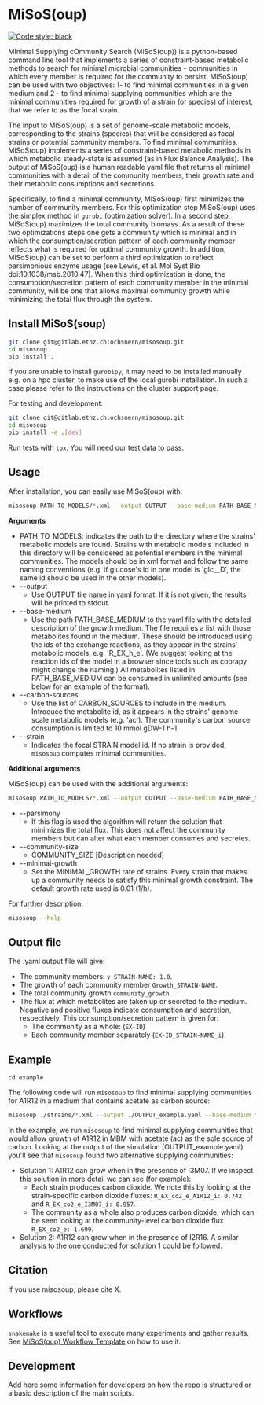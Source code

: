 # MiSoS(oup)

[![Code style: black](https://img.shields.io/badge/code%20style-black-000000.svg)](https://github.com/psf/black)

MInimal Supplying cOmmunity Search (MiSoS(oup)) is a python-based command line tool that implements a series of constraint-based metabolic methods to search for minimal microbial communities - communities in which every member is required for the community to persist. MiSoS(oup) can be used with two objectives: 1- to find minimal communities in a given medium and 2 - to find minimal supplying communities which are the minimal communities required for growth of a strain (or species) of interest, that we refer to as the focal strain.

The input to MiSoS(oup) is a set of genome-scale metabolic models, corresponding to the strains (species) that will be considered as focal strains or potential community members. To find minimal communities, MiSoS(oup) implements a series of constraint-based metabolic methods in which metabolic steady-state is assumed (as in Flux Balance Analysis). The output of MiSoS(oup) is a human readable yaml file that returns all minimal communities with a detail of the community members, their growth rate and their metabolic consumptions and secretions. 

Specifically, to find a minimal community, MiSoS(oup) first minimizes the number of community members. For this optimization step MiSoS(oup) uses the simplex method in `gurobi` (optimization solver). In a second step, MiSoS(oup) maximizes the total community biomass. As a result of these two optimizations steps one gets a community which is minimal and in which the consumption/secretion pattern of each community member reflects what is required for optimal community growth. In addition, MiSoS(oup) can be set to perform a third optimization to reflect parsimonious enzyme usage (see Lewis, et al. Mol Syst Bio doi:10.1038/msb.2010.47). When this third optimization is done, the consumption/secretion pattern of each community member in the minimal community, will be one that allows maximal community growth while minimizing the total flux through the system.

## Install MiSoS(soup)

```bash
git clone git@gitlab.ethz.ch:ochsnern/misosoup.git
cd misosoup
pip install .
```

If you are unable to install `gurobipy`, it may need to be installed manually
e.g. on a hpc cluster, to make use of the local gurobi installation. In such 
a case please refer to the instructions on the cluster support page. 

For testing and development:

```bash
git clone git@gitlab.ethz.ch:ochsnern/misosoup.git
cd misosoup
pip install -e .[dev]
```

Run tests with `tox`. You will need our test data to pass.

## Usage
After installation, you can easily use MiSoS(oup) with:

```bash
misosoup PATH_TO_MODELS/*.xml --output OUTPUT --base-medium PATH_BASE_MEDIUM --carbon-sources CARBON_SOURCES --strain STRAIN
```

**Arguments**

* PATH_TO_MODELS: indicates the path to the directory where the strains' metabolic models are found. Strains with metabolic models included in this directory will be considered as potential members in the minimal communities. The models should be in xml format and follow the same naming conventions (e.g. if glucose's id in one model is 'glc__D', the same id should be used in the other models). 
* --output
    * Use OUTPUT file name in yaml format. If it is not given, the results will be printed to stdout.
* --base-medium
    * Use the path PATH_BASE_MEDIUM to the yaml file with the detailed description of the growth medium. The file requires a list with those metabolites found in the medium. These should be introduced using the ids of the exchange reactions, as they appear in the strains' metabolic models, e.g. 'R_EX_h_e'. (We suggest looking at the reaction ids of the model in a browser since tools such as cobrapy might change the naming.) All metabolites listed in PATH_BASE_MEDIUM can be consumed in unlimited amounts (see below for an example of the format).
* --carbon-sources 
    * Use the list of CARBON_SOURCES to include in the medium. Introduce the metabolite id, as it appears in the strains' genome-scale metabolic models (e.g. 'ac'). The community's carbon source consumption is limited to 10 mmol gDW-1 h-1.
* --strain 
     * Indicates the focal STRAIN model id. If no strain is provided, `misosoup` computes minimal communities.

**Additional arguments** 

MiSoS(oup) can be used with the additional arguments:

```bash
misosoup PATH_TO_MODELS/*.xml --output OUTPUT --base-medium PATH_BASE_MEDIUM --carbon-sources CARBON_SOURCES --strain STRAIN --parsimony --community-size COMMUNITY_SIZE --minimal-growth MINIMAL_GROWTH --exchange-format EXCHANGE_FORMAT --validate --log LOG
```
* --parsimony
    * If this flag is used the algorithm will return the solution that minimizes the total flux. This does not affect the community members but can alter what each member consumes and secretes. 
* --community-size 
    * COMMUNITY_SIZE [Description needed]
* --minimal-growth 
    * Set the MINIMAL_GROWTH rate of strains. Every strain that makes up a community needs to satisfy this minimal growth constraint. The default growth rate used is 0.01 (1/h).

For further description:
```bash
misosoup --help
```
## Output file
The .yaml output file will give:

* The community members: ```y_STRAIN-NAME: 1.0```. 
* The growth of each community member ```Growth_STRAIN-NAME```. 
* The total community growth ```community_growth```. 
* The flux at which metabolites are taken up or secreted to the medium. Negative and positive fluxes indicate consumption and secretion, respectively. This consumption/secretion pattern is given for:
     * The community as a whole: (```EX-ID```) 
     * Each community member separately (```EX-ID_STRAIN-NAME_i```).  

## Example

```
cd example
```
The following code will run `misosoup` to find minimal supplying communities for A1R12 in a medium that contains acetate as carbon source:

```bash
misosoup ./strains/*.xml --output ./OUTPUT_example.yaml --base-medium medium_MBM_no_co2_hco3.yaml --carbon-sources ac --strain A1R12 --parsimony 
```

In the example, we run `misosoup`  to find minimal supplying communities that would allow growth of A1R12 in MBM with acetate (ac) as the sole source of carbon. Looking at the output of the simulation (OUTPUT_example.yaml) you'll see that `misosoup` found two alternative supplying communities: 

 * Solution 1: A1R12 can grow when in the presence of I3M07. If we inspect this solution in more detail we can see (for example): 
    * Each strain produces carbon dioxide. We note this by looking at the strain-specific carbon dioxide fluxes: `R_EX_co2_e_A1R12_i: 0.742` and `R_EX_co2_e_I3M07_i: 0.957`.
    * The community as a whole also produces carbon dioxide, which can be seen looking at the community-level carbon dioxide flux `R_EX_co2_e: 1.699`.
 * Solution 2:  A1R12 can grow when in the presence of I2R16. A similar analysis to the one conducted for solution 1 could be followed.


## Citation

If you use misosoup, please cite X.

## Workflows

`snakemake` is a useful tool to execute many experiments and gather results.
See [MiSoS(oup) Workflow Template](https://gitlab.ethz.ch/ochsnern/misosoup_workflow_template)
on how to use it.

## Development

Add here some information for developers on how the repo is structured or a basic description of the main scripts.
